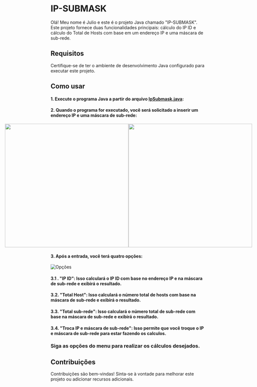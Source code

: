 # IP-SUBMASK

Olá! Meu nome é Julio e este é o projeto Java chamado "IP-SUBMASK". Este projeto fornece duas funcionalidades principais: cálculo do IP ID e cálculo do Total de Hosts com base em um endereço IP e uma máscara de sub-rede.

## Requisitos

Certifique-se de ter o ambiente de desenvolvimento Java configurado para executar este projeto.

## Como usar

#### 1. Execute o programa Java a partir do arquivo [IpSubmask.java](https://github.com/JulionBR/ip-submask/blob/main/src/com/jnb/IpSubmask.java):

#### 2. Quando o programa for executado, você será solicitado a inserir um endereço IP e uma máscara de sub-rede: 
<div style="display: flex; justify-content: center;">
    <img src="https://github.com/JulionBR/ip-submask/assets/88972643/2c0f5517-6051-4e2b-ae73-3f8bcac56731" width="400px" />
    <img src="https://github.com/JulionBR/ip-submask/assets/88972643/96c33ec7-e61e-40f1-9d0e-c864ce96e447" width="400px" />
</div>

#### 3. Após a entrada, você terá quatro opções:
![Opções](https://github.com/JulionBR/ip-submask/assets/88972643/d9a767bc-d37b-4dff-b020-a184bc3d0f46)

#### 3.1 . "IP ID": Isso calculará o IP ID com base no endereço IP e na máscara de sub-rede e exibirá o resultado.

#### 3.2. "Total Host": Isso calculará o número total de hosts com base na máscara de sub-rede e exibirá o resultado.

#### 3.3. "Total sub-rede": Isso calculará o número total de sub-rede com base na máscara de sub-rede e exibirá o resultado.

#### 3.4. "Troca IP e máscara de sub-rede": Isso permite que você troque o IP e máscara de sub-rede para estar fazendo os calculos.

### Siga as opções do menu para realizar os cálculos desejados.

## Contribuições

Contribuições são bem-vindas! Sinta-se à vontade para melhorar este projeto ou adicionar recursos adicionais.

